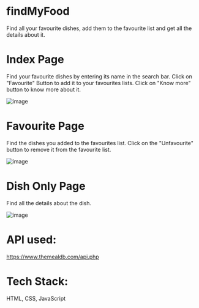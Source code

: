 # findMyFood

Find all your favourite dishes, add them to the favourite list and get all the details about it.

# Index Page
Find your favourite dishes by entering its name in the search bar. Click on "Favourite" Button to add it to your favourites lists. Click on "Know more" button to know more about it.

![image](https://user-images.githubusercontent.com/66215313/139402401-22da6134-a4fe-43af-960a-c21e1804e340.png)


# Favourite Page
Find the dishes you added to the favourites list. Click on the "Unfavourite" button to remove it from the favourite list.

![image](https://user-images.githubusercontent.com/66215313/139402483-6a8dfb50-3d2b-49b8-a96d-8993d3e08f5b.png)


# Dish Only Page
Find all the details about the dish.

![image](https://user-images.githubusercontent.com/66215313/139402559-47dc7e79-6e07-41b4-ba55-4fe3c0e575cb.png)


# API used: 
https://www.themealdb.com/api.php
# Tech Stack: 
HTML, CSS, JavaScript 
